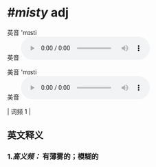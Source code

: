 # ***\#misty*** adj
英音 'mɪsti  
英音
<audio src="./media/misty-B.aac" controls="controls"></audio>

美音 'mɪsti  
美音
<audio src="./media/misty.aac" controls="controls"></audio>



| 词频 1 |  

英文释义
---
### 1.*高义频：* **有薄雾的；模糊的**  


